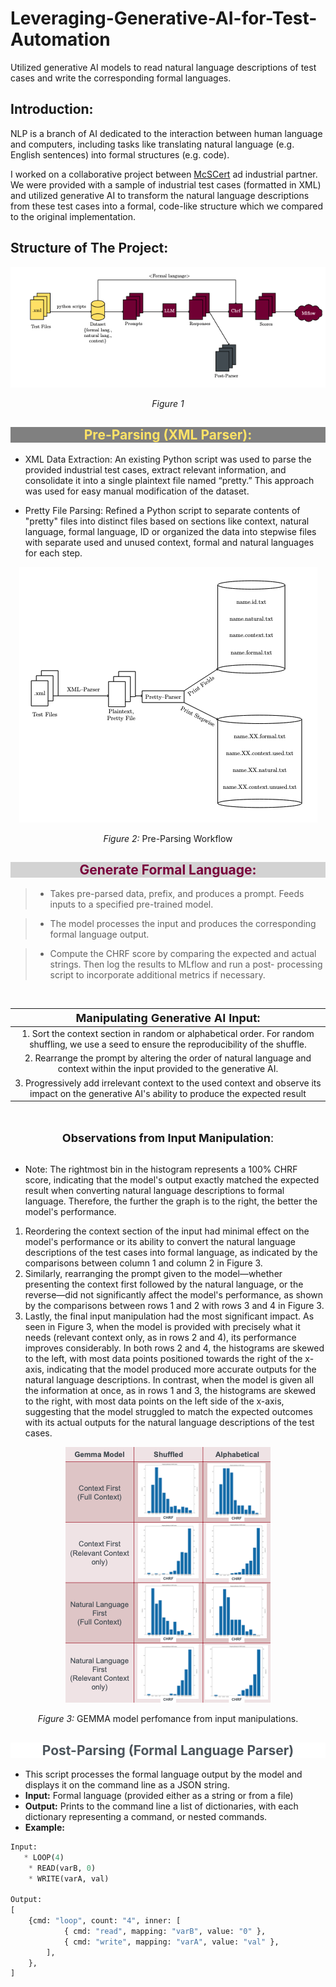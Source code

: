 # Leveraging-Generative-AI-for-Test-Automation
Utilized generative AI models to read natural language descriptions of test cases and write the corresponding formal languages. 
## Introduction:
NLP is a branch of AI dedicated to the interaction
between human language and computers, including tasks
like translating natural language (e.g. English sentences)
into formal structures (e.g. code).

I worked on a collaborative project between [McSCert](https://mcscert.mcmaster.ca/) ad industrial partner. We were provided with a sample of industrial test cases
(formatted in XML) and utilized generative AI to transform
the natural language descriptions from these test cases
into a formal, code-like structure which we compared to
the original implementation.

## Structure of The Project:
<p align="center">
  <img src="assests/img1.png" alt="Description" />
</p>
<div align="center"><em>Figure 1</em> </div>


<h2 style="text-align: center; background-color: grey; color: #FFE366;">Pre-Parsing (XML Parser):</h2>

- XML Data Extraction: An existing Python script
was used to parse the
provided industrial test
cases, extract relevant
information, and
consolidate it into a single
plaintext file named
“pretty.” This approach was
used for easy manual
modification of the dataset.

- Pretty File Parsing: Refined a Python script to
separate contents of "pretty" files into distinct files
based on sections like context, natural language,
formal language, ID or organized the data into stepwise
files with separate used and unused context, formal
and natural languages for each step.

<p align="center">
  <img src="assests/img2.png" alt="Description" />
</p><div align="center"><em>Figure 2:</em> Pre-Parsing Workflow</div>



<h2 style="text-align: center; background-color: #D3D3D3; color: #79003B;">Generate Formal Language:</h2>

> - Takes pre-parsed data, prefix, and produces a prompt. Feeds
inputs to a specified pre-trained model. 

> - The model processes the input and produces the
corresponding formal language output.

> - Compute the CHRF score by comparing the expected and
actual strings. Then log the results to MLflow and run a post-
processing script to incorporate additional metrics if necessary.  

<br>

| <div style="font-size: 18px" align="center">Manipulating Generative AI Input:</div> |
|----------|
| <div align="center">1. Sort the context section in random or alphabetical order. For random shuffling, we use a seed to ensure the reproducibility of the shuffle.</div> |
| <div align="center">2. Rearrange the prompt by altering the order of natural language and context within the input provided to the generative AI.</div> |
| <div align="center">3. Progressively add irrelevant context to the used context and observe its impact on the generative AI's ability to produce the expected result</div> |

<br>
<br>
<div style="font-size: 18px" align="center"><strong>Observations from Input Manipulation</Strong>:</div>
<br>

* Note: The rightmost bin in the histogram represents a 100% CHRF score, indicating that the model's output exactly matched the expected result when converting natural language descriptions to formal language. Therefore, the further the graph is to the right, the better the model's performance.
1. Reordering the context section of the input had minimal effect on the model's performance or its ability to convert the natural language descriptions of the test cases into formal language, as indicated by the comparisons between column 1 and column 2 in Figure 3.
2. Similarly, rearranging the prompt given to the model—whether presenting the context first followed by the natural language, or the reverse—did not significantly affect the model's performance, as shown by the comparisons between rows 1 and 2 with rows 3 and 4 in Figure 3.
3. Lastly, the final input manipulation had the most significant impact. As seen in Figure 3, when the model is provided with precisely what it needs (relevant context only, as in rows 2 and 4), its performance improves considerably. In both rows 2 and 4, the histograms are skewed to the left, with most data points positioned towards the right of the x-axis, indicating that the model produced more accurate outputs for the natural language descriptions. In contrast, when the model is given all the information at once, as in rows 1 and 3, the histograms are skewed to the right, with most data points on the left side of the x-axis, suggesting that the model struggled to match the expected outcomes with its actual outputs for the natural language descriptions of the test cases.



<p align="center">
  <img src="assests/img3.png" alt="Description" />
</p>

<div align="center"><em>Figure 3:</em> GEMMA model perfomance from input manipulations.</div>

<h2 style="text-align: center; background-color: white; color: #4C555C;">Post-Parsing (Formal Language Parser)</h2>

- This script processes the formal language output by the model and displays it on the
command line as a JSON string.
- **Input:** Formal language (provided either as a string or from a file)
- **Output:** Prints to the command line a list of dictionaries, with each dictionary representing a
command, or nested commands.
- **Example:**
```python
Input:
   * LOOP(4)
    * READ(varB, 0)
    * WRITE(varA, val) 

Output:
[
    {cmd: "loop", count: "4", inner: [
            { cmd: "read", mapping: "varB", value: "0" },
            { cmd: "write", mapping: "varA", value: "val" },
        ],
    },
]